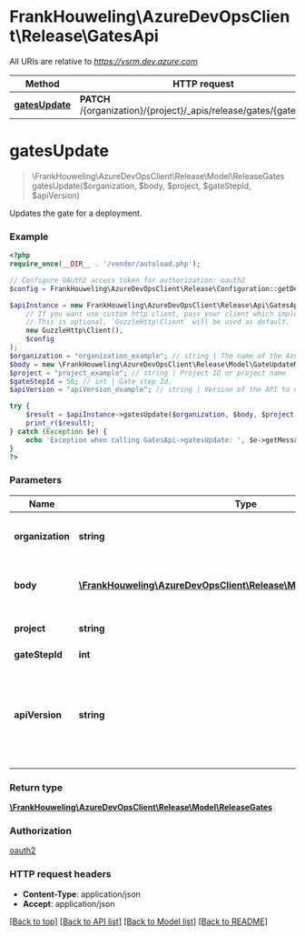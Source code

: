 # FrankHouweling\AzureDevOpsClient\Release\GatesApi

All URIs are relative to *https://vsrm.dev.azure.com*

Method | HTTP request | Description
------------- | ------------- | -------------
[**gatesUpdate**](GatesApi.md#gatesUpdate) | **PATCH** /{organization}/{project}/_apis/release/gates/{gateStepId} | 


# **gatesUpdate**
> \FrankHouweling\AzureDevOpsClient\Release\Model\ReleaseGates gatesUpdate($organization, $body, $project, $gateStepId, $apiVersion)



Updates the gate for a deployment.

### Example
```php
<?php
require_once(__DIR__ . '/vendor/autoload.php');

// Configure OAuth2 access token for authorization: oauth2
$config = FrankHouweling\AzureDevOpsClient\Release\Configuration::getDefaultConfiguration()->setAccessToken('YOUR_ACCESS_TOKEN');

$apiInstance = new FrankHouweling\AzureDevOpsClient\Release\Api\GatesApi(
    // If you want use custom http client, pass your client which implements `GuzzleHttp\ClientInterface`.
    // This is optional, `GuzzleHttp\Client` will be used as default.
    new GuzzleHttp\Client(),
    $config
);
$organization = "organization_example"; // string | The name of the Azure DevOps organization.
$body = new \FrankHouweling\AzureDevOpsClient\Release\Model\GateUpdateMetadata(); // \FrankHouweling\AzureDevOpsClient\Release\Model\GateUpdateMetadata | Metadata to patch the Release Gates.
$project = "project_example"; // string | Project ID or project name
$gateStepId = 56; // int | Gate step Id.
$apiVersion = "apiVersion_example"; // string | Version of the API to use.  This should be set to '6.0-preview.1' to use this version of the api.

try {
    $result = $apiInstance->gatesUpdate($organization, $body, $project, $gateStepId, $apiVersion);
    print_r($result);
} catch (Exception $e) {
    echo 'Exception when calling GatesApi->gatesUpdate: ', $e->getMessage(), PHP_EOL;
}
?>
```

### Parameters

Name | Type | Description  | Notes
------------- | ------------- | ------------- | -------------
 **organization** | **string**| The name of the Azure DevOps organization. |
 **body** | [**\FrankHouweling\AzureDevOpsClient\Release\Model\GateUpdateMetadata**](../Model/GateUpdateMetadata.md)| Metadata to patch the Release Gates. |
 **project** | **string**| Project ID or project name |
 **gateStepId** | **int**| Gate step Id. |
 **apiVersion** | **string**| Version of the API to use.  This should be set to &#39;6.0-preview.1&#39; to use this version of the api. |

### Return type

[**\FrankHouweling\AzureDevOpsClient\Release\Model\ReleaseGates**](../Model/ReleaseGates.md)

### Authorization

[oauth2](../../README.md#oauth2)

### HTTP request headers

 - **Content-Type**: application/json
 - **Accept**: application/json

[[Back to top]](#) [[Back to API list]](../../README.md#documentation-for-api-endpoints) [[Back to Model list]](../../README.md#documentation-for-models) [[Back to README]](../../README.md)

